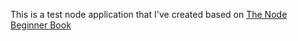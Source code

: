 This is a test node application that I've created based on [The Node Beginner Book](http://nodebeginner.org)
